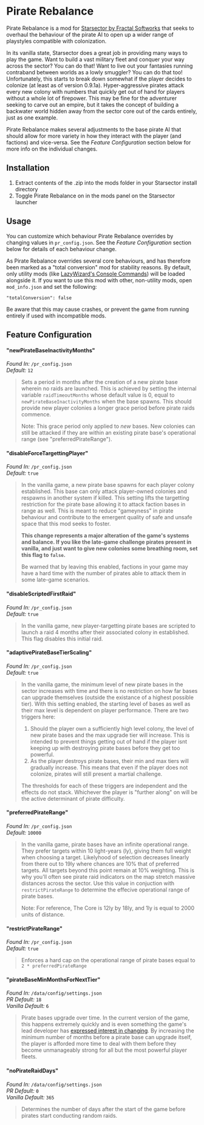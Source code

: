 
# Pirate Rebalance  
Pirate Rebalance is a mod for [Starsector by Fractal Softworks](https://fractalsoftworks.com/) that seeks to overhaul the behaviour of the pirate AI to open up a wider range of playstyles compatible with colonization.

In its vanilla state, Starsector does a great job in providing many ways to play the game. Want to build a vast military fleet and conquer your way across the sector? You can do that! Want to live out your fantasies running contraband between worlds as a lowly smuggler? You can do that too! Unfortunately, this starts to break down somewhat if the player decides to colonize (at least as of version 0.9.1a). Hyper-aggressive pirates attack every new colony with numbers that quickly get out of hand for players without a whole lot of firepower. This may be fine for the adventurer seeking to carve out an empire, but it takes the concept of building a backwater world hidden away from the sector core out of the cards entirely, just as one example.

Pirate Rebalance makes several adjustments to the base pirate AI that should allow for more variety in how they interact with the player (and factions) and vice-versa. See the _Feature Configuration_ section below for more info on the individual changes.

## Installation  
  
1. Extract contents of the .zip into the mods folder in your Starsector install directory  
2. Toggle Pirate Rebalance on in the mods panel on the Starsector launcher  
  
## Usage  
  
You can customize which behaviour Pirate Rebalance overrides by changing values in `pr_config.json`. See the _Feature Configuration_ section below for details of each behaviour change.  
  
As Pirate Rebalance overrides several core behaviours, and has therefore been marked as a "total conversion" mod for stability reasons. By default, only utility mods (like [LazyWizard's Console Commands](https://fractalsoftworks.com/forum/index.php?topic=4106.0)) will be loaded alongside it. If you want to use this mod with other, non-utility mods, open `mod_info.json` and set the following:

`"totalConversion": false`  

Be aware that this may cause crashes, or prevent the game from running entirely if used with incompatible mods.

## Feature Configuration

#### "newPirateBaseInactivityMonths"
_Found In:_ `/pr_config.json`  
_Default:_ `12`  

>Sets a period in months after the creation of a new pirate base wherein no raids are launched. This is achieved by setting the internal variable `raidTimeoutMonths` whose default value is 0, equal to `newPirateBaseInactivityMonths` when the base spawns. This should provide new player colonies a longer grace period before pirate raids commence.  
>
>Note: This grace period only applied to _new_ bases. New colonies can still be attacked if they are within an existing pirate base's operational range (see "preferredPirateRange").

#### "disableForceTargettingPlayer"  
_Found In:_ `/pr_config.json`  
_Default:_ `true`  

>In the vanilla game, a new pirate base spawns for each player colony established. This base can only attack player-owned colonies and respawns in another system if killed. This setting lifts the targetting restriction for the pirate base allowing it to attack faction bases in range as well. This is meant to reduce "gameyness" in pirate behaviour and contribute to the emergent quality of safe and unsafe space that this mod seeks to foster.  
>
>**This change represents a major alteration of the game's systems and balance. If you like the late-game challenge pirates present in vanilla, and just want to give new colonies some breathing room, set this flag to `false`.**  
>
>Be warned that by leaving this enabled, factions in your game may have a hard time with the number of pirates able to attack them in some late-game scenarios.

#### "disableScriptedFirstRaid"  
_Found In:_ `/pr_config.json`  
_Default:_ `true`  

>In the vanilla game, new player-targetting pirate bases are scripted to launch a raid 4 months after their associated colony in established. This flag disables this initial raid.  


#### "adaptivePirateBaseTierScaling"
_Found In:_ `/pr_config.json`  
_Default:_ `true`  

>In the vanilla game, the minimum level of new pirate bases in the sector increases with time and there is no restriction on how far bases can upgrade themselves (outside the existance of a highest possible tier). With this setting enabled, the starting level of bases as well as their max level is dependent on player performance. There are two triggers here:
> 1. Should the player own a sufficiently high level colony, the level of new pirate bases and the max upgrade tier will increase. This is intended to prevent things getting out of hand if the player isnt keeping up with destroying pirate bases before they get too powerful.  
> 2. As the player destroys pirate bases, their min and max tiers will gradually increase. This means that even if the player does not colonize, pirates will still present a martial challenge.  
> 
>The thresholds for each of these triggers are independent and the effects do not stack. Whichever the player is "further along" on will be the active determinant of pirate difficulty. 

#### "preferredPirateRange"  
_Found In:_ `/pr_config.json`  
_Default:_ `10000`  

>In the vanilla game, pirate bases have an infinite operational range. They prefer targets within 10 light-years (ly), giving them full weight when choosing a target. Likelyhood of selection decreases linearly from there out to 19ly where chances are 10% that of preferred targets. All targets beyond this point remain at 10% weighting. This is why you'll often see pirate raid indicators on the map stretch massive distances across the sector. Use this value in conjuction with `restrictPirateRange` to determine the effecive operational range of pirate bases.
>
>Note: For reference, The Core is 12ly by 18ly, and 1ly is equal to 2000 units of distance.

#### "restrictPirateRange"
_Found In:_ `/pr_config.json`  
_Default:_ `true`

>Enforces a hard cap on the operational range of pirate bases equal to `2 * preferredPirateRange`

#### "pirateBaseMinMonthsForNextTier"  
_Found In:_ `/data/config/settings.json`  
_PR Default:_ `18`  
_Vanilla Default:_ `6`  

>Pirate bases upgrade over time. In the current version of the game, this happens extremely quickly and is even something the game's lead developer has [expressed interest in changing](https://fractalsoftworks.com/forum/index.php?topic=15958.msg255547#msg255547). By increasing the minimum number of months before a pirate base can upgrade itself, the player is afforded more time to deal with them before they become unmanageably strong for all but the most powerful player fleets.

#### "noPirateRaidDays"
_Found In:_ `/data/config/settings.json`  
_PR Default:_ `0`  
_Vanilla Default:_ `365`  

>Determines the number of days after the start of the game before pirates start conducting random raids.
